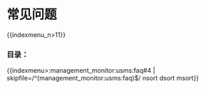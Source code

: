 # 常见问题

{{indexmenu_n>11}}

### 目录：

{{indexmenu>:management_monitor:usms:faq#4 | skipfile=/^(management_monitor:usms:faq)$/ nsort dsort msort}}
